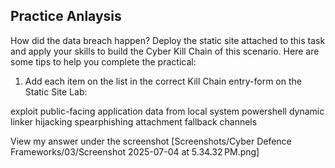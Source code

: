 ## Practice Anlaysis 
How did the data breach happen? Deploy the static site attached to this task and apply your skills to build the Cyber Kill Chain of this scenario. Here are some tips to help you complete the practical:

1. Add each item on the list in the correct Kill Chain entry-form on the Static Site Lab:

exploit public-facing application
data from local system
powershell
dynamic linker hijacking
spearphishing attachment
fallback channels 


View my answer under the screenshot [Screenshots/Cyber Defence Frameworks/03/Screenshot 2025-07-04 at 5.34.32 PM.png] 